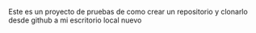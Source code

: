 Este es un proyecto de pruebas de como crear un repositorio y clonarlo desde github a mi escritorio local nuevo
